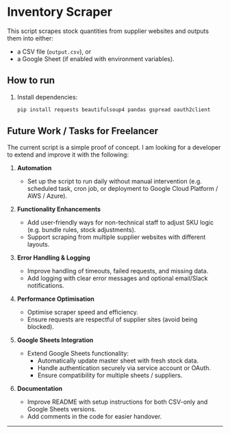 # Inventory Scraper

This script scrapes stock quantities from supplier websites and outputs them into either:
- a CSV file (`output.csv`), or  
- a Google Sheet (if enabled with environment variables).

## How to run
1. Install dependencies:
   ```bash
   pip install requests beautifulsoup4 pandas gspread oauth2client

## Future Work / Tasks for Freelancer

The current script is a simple proof of concept. I am looking for a developer to extend and improve it with the following:

1. **Automation**
   - Set up the script to run daily without manual intervention (e.g. scheduled task, cron job, or deployment to Google Cloud Platform / AWS / Azure).

2. **Functionality Enhancements**
   - Add user-friendly ways for non-technical staff to adjust SKU logic (e.g. bundle rules, stock adjustments).
   - Support scraping from multiple supplier websites with different layouts.

3. **Error Handling & Logging**
   - Improve handling of timeouts, failed requests, and missing data.
   - Add logging with clear error messages and optional email/Slack notifications.

4. **Performance Optimisation**
   - Optimise scraper speed and efficiency.
   - Ensure requests are respectful of supplier sites (avoid being blocked).

5. **Google Sheets Integration**
   - Extend Google Sheets functionality:
     - Automatically update master sheet with fresh stock data.
     - Handle authentication securely via service account or OAuth.
     - Ensure compatibility for multiple sheets / suppliers.

6. **Documentation**
   - Improve README with setup instructions for both CSV-only and Google Sheets versions.
   - Add comments in the code for easier handover.

---
